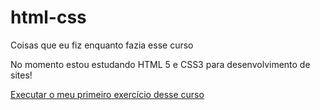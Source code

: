 # html-css
 Coisas que eu fiz enquanto fazia esse curso

 No momento estou estudando HTML 5 e CSS3 para desenvolvimento de sites!

 <a href="https://andrewgoncalvesabreu.github.io/html-css/Exercícios/ex001/index.html"> Executar o meu primeiro exercício desse curso
